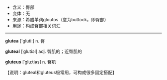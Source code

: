 - <span class="definition">含义：臀部</span>
- <span class="definition">变体：无</span>
- <span class="definition">来源：希腊单词gloutos（意为buttock，即臀部）</span>
- <span class="definition">用途：构成臀部相关词汇</span>


---


<span class="vocabulary">**glutea**</span> ['gluti:] n. 臀

<span class="vocabulary">**gluteal**</span> [ˈglutiəl] adj. 臀肌的；近臀肌的

<span class="vocabulary">**gluteus**</span> [ˈɡluːtiəs] n. 臀肌

【说明：gluteal和gluteus极常用，可构成很多固定搭配】
